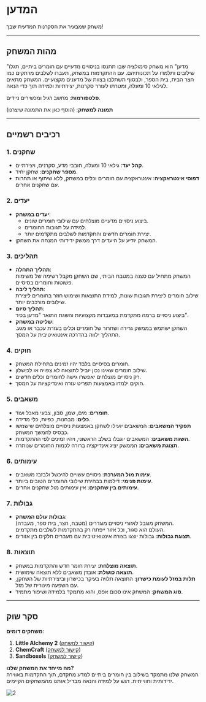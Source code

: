 # המדען

משחק שמבעיר את הסקרנות המדעית שבך!

---

## מהות המשחק

"מדען" הוא משחק סימולציה שבו תתנסו בניסויים מדעיים עם חומרים ביתיים, תגלו שילובים ותלמדו על תכונותיהם. עם ההתקדמות במשחק, תעברו לשלבים מרתקים כמו חצר הבית, בית הספר, ולבסוף תשתלבו בצוות של מדענים מקצועיים. המשחק מתאים לגילאי 10 ומעלה, ומטרתו לעורר סקרנות, יצירתיות ולמידה תוך כדי הנאה.

**פלטפורמות**: מחשב רגיל ומכשירים ניידים.

**תמונה למשחק**: (הוסף כאן את התמונה שיצרנו)

---

## רכיבים רשמיים

### 1. שחקנים  
- **קהל יעד**: גילאי 10 ומעלה, חובבי מדע, סקרנים, ויצירתיים.  
- **מספר שחקנים**: שחקן יחיד.  
- **דפוסי אינטראקציה**: אינטראקציה עם חומרים וכלים במשחק, ללא שיתוף או תחרות עם שחקנים אחרים.

### 2. יעדים  
- **יעדים במשחק**:  
  - ביצוע ניסויים מדעיים מוצלחים עם שילובי חומרים שונים.  
  - למידה על תגובות החומרים.  
  - יצירת חומרים חדשים והתקדמות לשלבים מתקדמים יותר.  
- המשחק יודיע על היעדים דרך ממשק ידידותי המנחה את השחקן.

### 3. תהליכים  
- **תהליך התחלה**:  
  המשחק מתחיל עם סצנה במטבח הביתי, שם השחקן מקבל רשימה של משימות פשוטות וחומרים בסיסיים.  
- **תהליך ליבה**:  
  שילוב חומרים ליצירת תגובות שונות, למידת התוצאות ושימוש חוזר בחומרים ליצירת שילובים מורכבים יותר.  
- **תהליך סיום**:  
  ביצוע ניסויים ברמה מתקדמת במעבדות מקצועיות והשגת התואר "מדען בכיר".  
- **שליטה במשחק**:  
  השחקן ישתמש בממשק גרירה ושחרור של חומרים וכלים בעזרת עכבר או מגע. התהליך ילווה בהדרכה אינטואיטיבית על המסך.

### 4. חוקים  
- חומרים בסיסיים בלבד יהיו זמינים בתחילת המשחק.  
- שילוב חומרים שאינו נכון יוביל לתוצאה לא צפויה או לכישלון.  
- רק ניסויים מוצלחים יאפשרו גישה לחומרים וכלים חדשים.  
- חוקים ילמדו באמצעות תפריט עזרה ואינדיקציות על המסך.

### 5. משאבים  
- **חומרים**: מים, שמן, סבון, צבעי מאכל ועוד.  
- **כלים**: מבחנות, כפיות, כלי מדידה.  
- **תפקיד המשאבים**: המשאבים יועילו לשחקן באמצעות ניסויים מוצלחים שישמשו כבסיס להמשך המשחק.  
- **השגת משאבים**: המשאבים יוגבלו בשלב הראשוני, ויהיו זמינים לפי ההתקדמות.  
- **תצוגת משאבים**: הממשק יציג אינדיקציה ברורה לכמות החומרים שנותרה.

### 6. עימותים  
- **עימות מול המערכת**: ניסויים עשויים להיכשל ולבזבז משאבים.  
- **עימות פנימי**: דילמות בבחירת שילובי החומרים הטובים ביותר.  
- **עימותים בין שחקנים**: אין עימותים מול שחקנים אחרים.

### 7. גבולות  
- **גבולות עולם המשחק**:  
  המשחק מוגבל לאזורי ניסויים מוגדרים (מטבח, חצר, בית ספר, מעבדה).  
  העולם הוא סגור, וכל אזור ייפתח רק בהתקדמות לשלבים מתקדמים.  
- **תצוגת גבולות**: גבולות יוצגו בצורה אינטואיטיבית עם מעברים חלקים בין אזורים.

### 8. תוצאות  
- **תוצאה מוצלחת**: יצירת חומר חדש והתקדמות במשחק.  
- **תוצאה כושלת**: אובדן משאבים ללא תוצאה שימושית.  
- **תלות במזל לעומת כישרון**: התוצאה תלויה בעיקר בכישרון וביצירתיות של השחקן, עם השפעה מינורית של מזל.  
- **סוג המשחק**: המשחק אינו סכום אפס, והוא מתמקד בלמידה ושיפור מתמיד.

---

## סקר שוק

**משחקים דומים**:  
1. **Little Alchemy 2** ([קישור למשחק](https://littlealchemy2.com))  
2. **ChemCraft** ([קישור למשחק](https://chemcraft-gaming.fandom.com/wiki/ChemCraft_Gaming_Wiki))  
3. **Sandboxels** ([קישור למשחק](https://sandboxels.r74n.com))  

**מה מייחד את המשחק שלנו?**  
המשחק שלנו מתמקד בשילוב בין חומרים ביתיים למדע מתקדם, תוך התקדמות באווירה ידידותית וחווייתית. דגש על למידה והנאה מבדיל אותנו מהמשחקים הקיימים.


![2](https://github.com/user-attachments/assets/3c22910c-9d7e-4374-9a8e-9c52b9823b7b)
